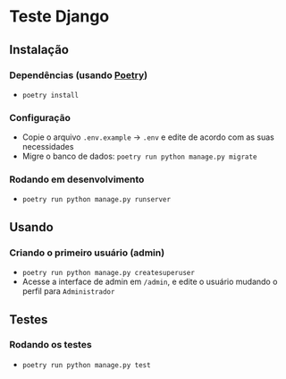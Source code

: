 # Teste Django

## Instalação
### Dependências (usando [Poetry](https://python-poetry.org/))
- `poetry install`
### Configuração
- Copie o arquivo `.env.example` -> `.env` e edite de acordo com as suas necessidades
- Migre o banco de dados: `poetry run python manage.py migrate`

### Rodando em desenvolvimento
- `poetry run python manage.py runserver`

## Usando
### Criando o primeiro usuário (admin)
- `poetry run python manage.py createsuperuser`
- Acesse a interface de admin em `/admin`, e edite o usuário mudando o perfil para `Administrador`

## Testes
### Rodando os testes
- `poetry run python manage.py test`